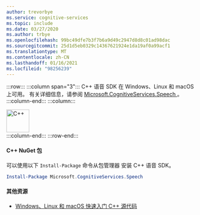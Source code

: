 ```yaml
---
author: trevorbye
ms.service: cognitive-services
ms.topic: include
ms.date: 03/27/2020
ms.author: trbye
ms.openlocfilehash: 99bc49dfe7b3f7b6a9d49c2947d8d8c01ad98dac
ms.sourcegitcommit: 25d1d5eb0329c14367621924e1da19af0a99acf1
ms.translationtype: MT
ms.contentlocale: zh-CN
ms.lasthandoff: 01/16/2021
ms.locfileid: "98256239"
---
```

:::row:::
    :::column span="3":::
        C++ 语音 SDK 在 Windows、Linux 和 macOS 上可用。 有关详细信息，请参阅 <a href="https://www.nuget.org/packages/Microsoft.CognitiveServices.Speech" target="_blank">Microsoft.CognitiveServices.Speech <span class="docon docon-navigate-external x-hidden-focus"></span></a>。
    :::column-end:::
    :::column:::
        <br>
        <div class="icon is-large">
            <img alt="C++" src="https://docs.microsoft.com/media/logos/logo_Cplusplus.svg" width="60px">
        </div>
    :::column-end:::
:::row-end:::

#### <a name="c-nuget-package"></a>C++ NuGet 包

可以使用以下 `Install-Package` 命令从包管理器  安装 C++ 语音 SDK。

```powershell
Install-Package Microsoft.CognitiveServices.Speech
```

#### <a name="additional-resources"></a>其他资源

- <a href="https://github.com/Azure-Samples/cognitive-services-speech-sdk/tree/master/quickstart/cpp" target="_blank">Windows、Linux 和 macOS 快速入门 C++ 源代码 <span class="docon docon-navigate-external x-hidden-focus"></span></a>
